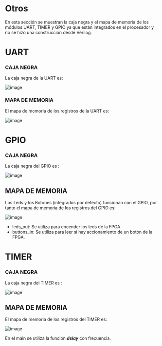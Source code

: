 # Otros

En esta sección se muestran la caja negra y el mapa de memoria de los módulos UART, TIMER y GPIO ya que están integrados en el procesador y no se hizo una construcción desde Verilog.

# UART 

 ### CAJA NEGRA
 La caja negra de la UART es:
 
 ![image](https://user-images.githubusercontent.com/80898083/130701952-da9730d7-f479-46bb-b707-29ea1ed0e0a7.png)

 ### MAPA DE MEMORIA 
El mapa de memoria de los registros de la UART es:

 ![image](https://user-images.githubusercontent.com/80898083/130701840-7bb0fc25-1511-4980-b5dd-6d7d637ea5e3.png)
 
# GPIO

### CAJA NEGRA
La caja negra del GPIO es :

![image](https://user-images.githubusercontent.com/80898083/130836425-ac8eb35e-ba8a-4e48-9282-5fe218937042.png)

## MAPA DE MEMORIA 

Los Leds y los Botones (integrados por defecto) funcionan con el GPIO, por tanto el mapa de memoria de los registros del GPIO es: 

![image](https://user-images.githubusercontent.com/80898083/130702257-3366da7c-d603-4111-b257-f2db393c3ec7.png)

- leds_out: Se utiliza para encender los leds de la FPGA.
- buttons_in: Se utiliza para leer si hay accionamiento de un botón de la FPGA.

# TIMER

### CAJA NEGRA
La caja negra del TIMER es :

![image](https://user-images.githubusercontent.com/80898083/130702724-56da995d-e6e8-44ea-ad72-ae590e98268e.png)


## MAPA DE MEMORIA 
El mapa de memoria de los registros del TIMER es: 

![image](https://user-images.githubusercontent.com/80898083/130702759-ca39539c-cd75-4343-a9cd-1940bf063885.png)

En el main se utiliza la función ***delay*** con frecuencia.


 

